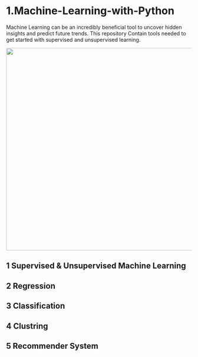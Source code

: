 # 1.Machine-Learning-with-Python

Machine Learning can be an incredibly beneficial tool to uncover hidden insights and predict future trends. This repository Contain tools needed to get started with supervised and unsupervised learning.

<img src = "https://miro.medium.com/max/700/0*Uzqy-gqZg77Wun0e.jpg" width = 550, align = "center">

## 1 Supervised & Unsupervised Machine Learning

## 2 Regression

## 3 Classification

## 4 Clustring

## 5 Recommender System

